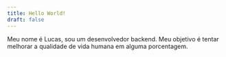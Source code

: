 ```yaml
---
title: Hello World!
draft: false
---
```

Meu nome é Lucas, sou um desenvolvedor backend. Meu objetivo é tentar melhorar a qualidade de vida humana em alguma porcentagem.